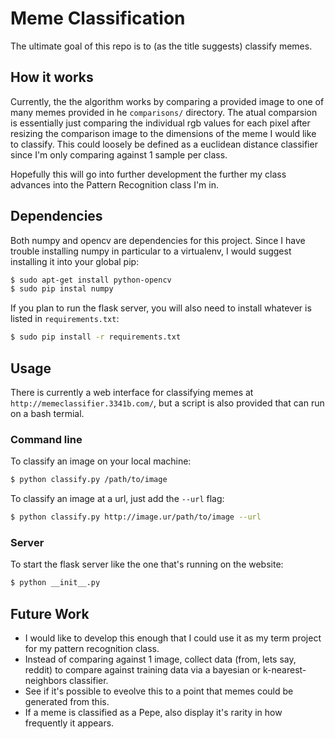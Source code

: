 # Meme Classification

The ultimate goal of this repo is to (as the title suggests) classify memes.


## How it works
Currently, the the algorithm works by comparing a provided image to one of many memes
provided in he `comparisons/` directory. The atual comparsion is essentially just comparing the
individual rgb values for each pixel after resizing the comparison image to the dimensions of
the meme I would like to classify. This could loosely be defined as a euclidean distance
classifier since I'm only comparing against 1 sample per class.

Hopefully this will go into further development the further my class advances into the Pattern
Recognition class I'm in.


## Dependencies
Both numpy and opencv are dependencies for this project. Since I have trouble installing numpy
in particular to a virtualenv, I would suggest installing it into your global pip:
```sh
$ sudo apt-get install python-opencv
$ sudo pip instal numpy
```

If you plan to run the flask server, you will also need to install whatever is listed in
`requirements.txt`:
```sh
$ sudo pip install -r requirements.txt
```


## Usage
There is currently a web interface for classifying memes at `http://memeclassifier.3341b.com/`, 
but a script is also provided that can run on a bash termial.

### Command line
To classify an image on your local machine:
```sh
$ python classify.py /path/to/image
```

To classify an image at a url, just add the `--url` flag:
```sh
$ python classify.py http://image.ur/path/to/image --url
```

### Server
To start the flask server like the one that's running on the website:
```sh
$ python __init__.py
```


## Future Work
- I would like to develop this enough that I could use it as my term project for my pattern recognition class.
- Instead of comparing against 1 image, collect data (from, lets say, reddit) to compare against training data
  via a bayesian or k-nearest-neighbors classifier.
- See if it's possible to eveolve this to a point that memes could be generated from this.
- If a meme is classified as a Pepe, also display it's rarity in how frequently it appears.


